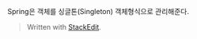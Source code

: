 

Spring은 객체를 싱글톤(Singleton) 객체형식으로 관리해준다.
> Written with [StackEdit](https://stackedit.io/).
<!--stackedit_data:
eyJoaXN0b3J5IjpbMjI0NDQzNTI4XX0=
-->